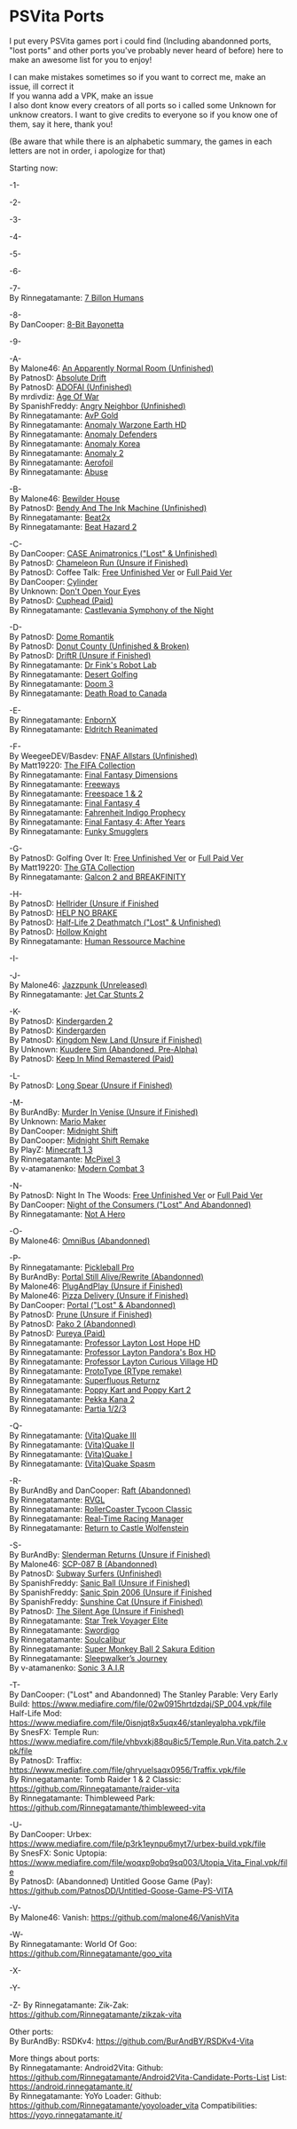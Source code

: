 # PSVita Ports
I put every PSVita games port i could find (Including abandonned ports, "lost ports" and other ports you've probably never heard of before) here to make an awesome list for you to enjoy!                                                                                                                                                                        

I can make mistakes sometimes so if you want to correct me, make an issue, ill correct it                                                                                   
If you wanna add a VPK, make an issue                                                                                                                          
I also dont know every creators of all ports so i called some Unknown for unknow creators. I want to give credits to everyone so if you know one of them, say it here, thank you! 

(Be aware that while there is an alphabetic summary, the games in each letters are not in order, i apologize for that)

Starting now:

-1-                                                                                                                                                                             

-2-

-3-                                                                                                                                                                             

-4-                                                                                                                                                                             

-5-                                                                                                                                                                             

-6-                                                                                                                                                                             

-7-                                                                                                                                                                             
By Rinnegatamante: [7 Billon Humans](https://github.com/Rinnegatamante/seven-vita)                                                                                                 

-8-                                                                                                                                                                              
By DanCooper: [8-Bit Bayonetta](https://www.mediafire.com/file/2nxa9cuussglyer/8BB.vpk/file)                                                                                      

-9-                                                                                                                                                                             

-A-                                                                                                                                                                             
By Malone46: [An Apparently Normal Room (Unfinished)](https://github.com/malone46/AnApparentlyNormalRoom)                                                                                       
By PatnosD: [Absolute Drift](https://www.mediafire.com/file/3pzom78053h9vdk/AbsoluteDrift1.1.vpk/file)                                                                              
By PatnosD: [ADOFAI (Unfinished)](https://www.mediafire.com/file/z2kncwipsranwfo/ADOFAI.vpk/file)                                                                                               
By mrdivdiz: [Age Of War](https://www.mediafire.com/file/bifq9f3fpfthfcv/aowv1.vpk/file)                                                                                           
By SpanishFreddy: [Angry Neighbor (Unfinished)](https://github.com/SpanishFreddy/Angry-Neighbor-PSVita)                                                                                        
By Rinnegatamante: [AvP Gold](https://github.com/Rinnegatamante/AvP-Gold-Vita)                                                                                                     
By Rinnegatamante: [Anomaly Warzone Earth HD](https://github.com/Rinnegatamante/anomaly-we_vita)                                                                                  
By Rinnegatamante: [Anomaly Defenders](https://github.com/Rinnegatamante/anomaly-defenders_vita)                                                                                    
By Rinnegatamante: [Anomaly Korea](https://github.com/Rinnegatamante/anomaly-korea_vita)                                                                                           
By Rinnegatamante: [Anomaly 2](https://github.com/Rinnegatamante/anomaly2_vita)                                                                                                    
By Rinnegatamante: [Aerofoil](https://github.com/Rinnegatamante/Aerofoil-Vita)                                                                                                     
By Rinnegatamante: [Abuse](https://github.com/Rinnegatamante/abuse-vita)                                                                                                           

-B-                                                                                                                                                                             
By Malone46: [Bewilder House](https://github.com/malone46/BewilderHouseOpSource)                                                                                                   
By PatnosD: [Bendy And The Ink Machine (Unfinished)](https://www.mediafire.com/file/afbh7k1apsosnnz/BatimA03.vpk/file)                                                                          
By Rinnegatamante: [Beat2x](https://github.com/Rinnegatamante/beat2x-vita)                                                                                                          
By Rinnegatamante: [Beat Hazard 2](https://github.com/Rinnegatamante/hazard-vita)                                                                                                  

-C-                                                                                                                                                                             
By DanCooper: [CASE Animatronics ("Lost" & Unfinished)](https://www.mediafire.com/file/iz38y64elhcrma1/case-build-v7.vpk/file)                                                                   
By PatnosD: [Chameleon Run (Unsure if Finished)](https://www.mediafire.com/file/xn8o0qm1co59ha2/CNRN.vpk/file)                                                                                           
By PatnosD: Coffee Talk: [Free Unfinished Ver](https://www.mediafire.com/file/lnqu29gchhl165v/Coffee7.vpk/file)
 or [Full Paid Ver](https://github.com/PatnosDD/Coffee-Talk-PS-VITA)      
By DanCooper: [Cylinder](https://www.mediafire.com/file/sw9stibrs5yql6f/cylinder.vpk/file)                                                                                          
By Unknown: [Don't Open Your Eyes](https://www.mediafire.com/file/lntea0pa9c4ec4m/%2528Don%2527t%2529Open_Your_Eyes-1.0_PS_Vita_Port.zip/file)                                     
By PatnosD: [Cuphead (Paid)](https://github.com/PatnosDD/Cuphead-PS-VITA)                                                                                                           
By Rinnegatamante: [Castlevania Symphony of the Night](https://github.com/Rinnegatamante/sotn-vita)                                                                                

-D-                                                                                                                                                                             
By PatnosD: [Dome Romantik](https://www.mediafire.com/file/d92oiiy7d59p78s/Dome_Romantik.vpk/file)                                                                                 
By PatnosD: [Donut County (Unfinished & Broken)](https://www.mediafire.com/file/kq6drk1m00l0ljx/DonutCounty.vpk/file)                                                                           
By PatnosD: [DriftR (Unsure if Finished)](https://www.mediafire.com/file/sv33h0kvxtke5gk/DriftR.vpk/file)                                                                                               
By Rinnegatamante: [Dr Fink's Robot Lab](https://github.com/Rinnegatamante/fink_vita)                                                                                              
By Rinnegatamante: [Desert Golfing](https://github.com/Rinnegatamante/desertgolfing_vita)                                                                                          
By Rinnegatamante: [Doom 3](https://github.com/Rinnegatamante/d3es-vita)                                                                                                           
By Rinnegatamante: [Death Road to Canada](https://github.com/Rinnegatamante/Death-Road-to-Canada-Lite)                                                                              

-E-                                                                                                                                                                             
By Rinnegatamante: [EnbornX](https://github.com/Rinnegatamante/enbornx_vita)                                                                                                       
By Rinnegatamante: [Eldritch Reanimated](https://github.com/Rinnegatamante/eldritch-vita)                                                                                           

-F-                                                                                                                                                                             
By WeegeeDEV/Basdev: [FNAF Allstars (Unfinished)](https://www.mediafire.com/file/j7m0xuebufw6px7/Allstars_0.5.0_test.vpk/file)                                                                  
By Matt19220: [The FIFA Collection](https://www.mediafire.com/file/y8diktrhu0l6i7s/All_FIFA.txt/file)                                                                                   
By Rinnegatamante: [Final Fantasy Dimensions](https://github.com/Rinnegatamante/ffd-vita)                                                                                          
By Rinnegatamante: [Freeways](https://github.com/Rinnegatamante/freeways-vita)                                                                                                     
By Rinnegatamante: [Freespace 1 & 2](https://github.com/Rinnegatamante/freespace-vita)                                                                                             
By Rinnegatamante: [Final Fantasy 4](https://github.com/Rinnegatamante/ff4_vita)                                                                                                   
By Rinnegatamante: [Fahrenheit Indigo Prophecy](https://github.com/Rinnegatamante/fahrenheit-vita)                                                                                
By Rinnegatamante: [Final Fantasy 4: After Years](https://github.com/Rinnegatamante/ff4a_vita)                                                                                      
By Rinnegatamante: [Funky Smugglers](https://github.com/Rinnegatamante/funky_vita)                                                                                                

-G-                                                                                                                                                                             
By PatnosD: Golfing Over It: [Free Unfinished Ver](https://www.mediafire.com/file/gr7siyqv82pmr8i/GolfingOverIt1.vpk/file) or [Full Paid Ver](https://github.com/PatnosDD/Golfing-Over-It-with-Alva-Majo-PS-VITA)                                                                                                                                                                    
By Matt19220: [The GTA Collection](https://www.mediafire.com/file/ykd05o6idvnni2p/gta_data.txt/file)                                                                                   
By Rinnegatamante: [Galcon 2 and BREAKFINITY](https://github.com/Rinnegatamante/hassey-collection)                                                                                 

-H-                                                                                                                                                                             
By PatnosD: [Hellrider (Unsure if Finished](https://www.mediafire.com/file/g2y8tfj5vthmu95/Hellrider.vpk/file)                                                                                         
By PatnosD: [HELP NO BRAKE](https://www.mediafire.com/file/70fwiwbfbpu3vv6/HELP_NO_BRAKE.vpk/file)                                                                                 
By PatnosD: [Half-Life 2 Deathmatch ("Lost" & Unfinished)](https://www.mediafire.com/file/2g0pir6piuxp8k0/hl2_dm.vpk/file)                                                                    
By PatnosD: [Hollow Knight](https://www.mediafire.com/file/5u58cf46xuo2rif/hk-build-out.zip/file)                                                                                 
By Rinnegatamante: [Human Ressource Machine](https://github.com/Rinnegatamante/hrm-vita)                                                                                           

-I-                                                                                                                                                                             

-J-                                                                                                                                                                             
By Malone46: [Jazzpunk (Unreleased)](https://github.com/malone46/JazzpunkVita)                                                                                                                   
By Rinnegatamante: [Jet Car Stunts 2](https://github.com/Rinnegatamante/jetcarstunts_vita)                                                                                         

-K-                                                                                                                                                                             
By PatnosD: [Kindergarden 2](https://www.mediafire.com/file/2ux2dfy7v9l0g10/Kindergarten2.vpk/file)                                                                                 
By PatnosD: [Kindergarden](https://www.mediafire.com/file/2f74b88j5manue8/KindergartenNEW.vpk/file)                                                                               
By PatnosD: [Kingdom New Land (Unsure if Finished)](https://www.mediafire.com/file/kt8aadaxm60te04/KingdomNewLands.vpk/file)                                                                           
By Unknown: [Kuudere Sim (Abandoned, Pre-Alpha)](https://www.mediafire.com/file/y6590kldagmkxi3/Kuudere.Sim.Vita.v1.vpk/file)                                                                           
By PatnosD: [Keep In Mind Remastered (Paid)](https://github.com/PatnosDD/Keep-In-Mind-Remastered-PS-VITA)                                                                           

-L-                                                                                                                                                                             
By PatnosD: [Long Spear (Unsure if Finished)](https://www.mediafire.com/file/73zh05omz24g24v/LongSpear.vpk/file)                                                                                       

-M-                                                                                                                                                                             
By BurAndBy: [Murder In Venise (Unsure if Finished)](https://www.mediafire.com/file/92yblt07dwr4vtr/bksiyb.vpk/file)                                                                                   
By Unknown: [Mario Maker](https://www.mediafire.com/file/o975ibupy2yq4sf/MAKERTROD.vpk/file)                                                                                      
By DanCooper: [Midnight Shift](https://www.mediafire.com/file/qk52pudkilnemvo/ms-build.vpk/file)                                                                                  
By DanCooper: [Midnight Shift Remake](https://www.mediafire.com/file/yu2ujzrrk22z8rx/msr-build.vpk/file)                                                                          
By PlayZ: [Minecraft 1.3](https://www.mediafire.com/file/7bproxsxcc3lk11/MC_1.3_PS_Vita.zip/file)                                                                                  
By Rinnegatamante: [McPixel 3](https://github.com/Rinnegatamante/mcpixel-vita)                                                                                                      
By v-atamanenko: [Modern Combat 3](https://github.com/v-atamanenko/mc3-vita)                                                                                                       

-N-                                                                                                                                                                             
By PatnosD: Night In The Woods: [Free Unfinished Ver](https://www.mediafire.com/file/1wjkmqyygbgpitc/NightInTheWoods121.vpk/file) or [Full Paid Ver](https://github.com/PatnosDD/Night-In-The-Woods-PS-VITA)                                                                                                                                                                   
By DanCooper: [Night of the Consumers ("Lost" And Abandonned)](https://www.mediafire.com/file/2x78khkcrnofhr0/notc-build-21.12.2022.vpk/file)                                       
By Rinnegatamante: [Not A Hero](https://github.com/Rinnegatamante/not_a_hero-vita)                                                                                                 

-O-                                                                                                                                                                             
By Malone46: [OmniBus (Abandonned)](https://github.com/malone46/OmnibusVita)                                                                                                        

-P-                                                                                                                                                                             
By Rinnegatamante: [Pickleball Pro](https://github.com/Rinnegatamante/pickleball_vita)                                                                                              
By BurAndBy: [Portal Still Alive/Rewrite (Abandonned)](https://github.com/BurAndBY/PortalRewrite)                                                                                   
By Malone46: [PlugAndPlay (Unsure if Finished)](https://github.com/malone46/Plug-PlayVita)                                                                                                               
By Malone46: [Pizza Delivery (Unsure if Finished)](https://github.com/malone46/PizzaDeliveryVita)                                                                                                        
By DanCooper: [Portal ("Lost" & Abandonned)](https://www.mediafire.com/file/miimsq9et7eatts/Portal_Vita.vpk/file)                                                                              
By PatnosD: [Prune (Unsure if Finished)](https://www.mediafire.com/file/umqf591xtfsxj1b/Prune.vpk/file)                                                                                                
By PatnosD: [Pako 2 (Abandonned)](https://www.mediafire.com/file/7x8ckxxsk9qt1xm/Pako_2.zip/file)                                                                                 
By PatnosD: [Pureya (Paid)](https://github.com/PatnosDD/Pureya-PS-VITA)                                                                                                            
By Rinnegatamante: [Professor Layton Lost Hope HD](https://github.com/Rinnegatamante/layton3-vita)                                                                                
By Rinnegatamante: [Professor Layton Pandora's Box HD](https://github.com/Rinnegatamante/layton2-vita)                                                                            
By Rinnegatamante: [Professor Layton Curious Village HD](https://github.com/Rinnegatamante/layton-vita)                                                                           
By Rinnegatamante: [ProtoType (RType remake)](https://github.com/Rinnegatamante/prototype-vita)                                                                                     
By Rinnegatamante: [Superfluous Returnz](https://github.com/Rinnegatamante/superfluous-vita)                                                                                        
By Rinnegatamante: [Poppy Kart and Poppy Kart 2](https://github.com/Rinnegatamante/Poppy-Kart-Collection)                                                                          
By Rinnegatamante: [Pekka Kana 2](https://github.com/Rinnegatamante/Pekka-Kana-2-Vita)                                                                                              
By Rinnegatamante: [Partia 1/2/3](https://github.com/Rinnegatamante/partia-vita)                                                                                                  

-Q-                                                                                                                                                                             
By Rinnegatamante: [(Vita)Quake III](https://github.com/Rinnegatamante/vitaQuakeIII)                                                                                            
By Rinnegatamante: [(Vita)Quake II](https://github.com/Rinnegatamante/vitaQuakeII)                                                                                             
By Rinnegatamante: [(Vita)Quake I](https://github.com/Rinnegatamante/vitaQuake)                                                                                               
By Rinnegatamante: [(Vita)Quake Spasm](https://github.com/Rinnegatamante/quakespasm-nzp)                                                                                       

-R-                                                                                                                                                                             
By BurAndBy and DanCooper: [Raft (Abandonned)](https://github.com/BurAndBY/raft_vita)                                                                                               
By Rinnegatamante: [RVGL](https://github.com/Rinnegatamante/rvgl-vita-native)                                                                                                      
By Rinnegatamante: [RollerCoaster Tycoon Classic](https://github.com/Rinnegatamante/rct-vita)                                                                                       
By Rinnegatamante: [Real-Time Racing Manager](https://github.com/Rinnegatamante/rrm-vita)                                                                                          
By Rinnegatamante: [Return to Castle Wolfenstein](https://github.com/Rinnegatamante/vitaRTCW)                                                                                      

-S-                                                                                                                                                                             
By BurAndBy: [Slenderman Returns (Unsure if Finished)](https://github.com/BurAndBY/slendermanreturns_vita)                                                                                               
By Malone46: [SCP-087 B (Abandonned)](https://github.com/malone46/SCP087BVita)                                                                                                     
By PatnosD: [Subway Surfers (Unfinished)](https://www.mediafire.com/file/rmo3d9roeyye9pn/SubwaySurfers.vpk/file)                                                                                 
By SpanishFreddy: [Sanic Ball (Unsure if Finished)](https://www.mediafire.com/file/o2flj9u4rq3fjuv/SanicBall_PSVita_v4.vpk/file)                                                                       
By SpanishFreddy: [Sanic Spin 2006 (Unsure if Finished](https://github.com/SpanishFreddy/Sanic-Spin-2006-PSVita)                                                                                      
By SpanishFreddy: [Sunshine Cat (Unsure if Finished)](https://github.com/SpanishFreddy/Sunshine-Cat-PSVita-Port)                                                                                       
By PatnosD: [The Silent Age (Unsure if Finished)](https://www.mediafire.com/file/cfwu19ndeqqpnzx/SilentAge.vpk/file)                                                                                   
By Rinnegatamante: [Star Trek Voyager Elite](https://github.com/Rinnegatamante/vitaVoyager)                                                                                       
By Rinnegatamante: [Swordigo](https://github.com/Rinnegatamante/swordigo-vita)                                                                                                     
By Rinnegatamante: [Soulcalibur](https://github.com/Rinnegatamante/soulcalibur_vita)                                                                                               
By Rinnegatamante: [Super Monkey Ball 2 Sakura Edition](https://github.com/Rinnegatamante/smb2se-vita)                                                                             
By Rinnegatamante: [Sleepwalker’s Journey](https://github.com/Rinnegatamante/sleepwalkers-vita)                                                                                     
By v-atamanenko: [Sonic 3 A.I.R](https://github.com/v-atamanenko/sonic3air)                                                                                                        

-T-                                                                                                                                                                             
By DanCooper: ("Lost" and Abandonned) The Stanley Parable: Very Early Build: https://www.mediafire.com/file/02w0915hrtdzdaj/SP_004.vpk/file Half-Life Mod: https://www.mediafire.com/file/0isnjqt8x5uqx46/stanleyalpha.vpk/file                                                                                                                    
By SnesFX: Temple Run: https://www.mediafire.com/file/vhbvxkj88qu8ic5/Temple.Run.Vita.patch.2.vpk/file                                                                         
By PatnosD: Traffix: https://www.mediafire.com/file/ghryuelsaqx0956/Traffix.vpk/file                                                                                             
By Rinnegatamante: Tomb Raider 1 & 2 Classic: https://github.com/Rinnegatamante/raider-vita                                                                                       
By Rinnegatamante: Thimbleweed Park: https://github.com/Rinnegatamante/thimbleweed-vita                                                                                          

-U-                                                                                                                                                                             
By DanCooper: Urbex: https://www.mediafire.com/file/p3rk1eynpu6myt7/urbex-build.vpk/file                                                                                        
By SnesFX: Sonic Uptopia: https://www.mediafire.com/file/woqxp9obq9sq003/Utopia_Vita_Final.vpk/file                                                                              
By PatnosD: (Abandonned) Untitled Goose Game (Pay): https://github.com/PatnosDD/Untitled-Goose-Game-PS-VITA                                                                       

-V-                                                                                                                                                                             
By Malone46: Vanish: https://github.com/malone46/VanishVita                                                                                                                       

-W-                                                                                                                                                                             
By Rinnegatamante: World Of Goo: https://github.com/Rinnegatamante/goo_vita                                                                                                      

-X-                                                                                                                                                                             

-Y-                                                                                                                                                                             

-Z-
By Rinnegatamante: Zik-Zak: https://github.com/Rinnegatamante/zikzak-vita                                                                                                        

Other ports:                                                                                                                                                                      
By BurAndBy: RSDKv4: https://github.com/BurAndBY/RSDKv4-Vita                                                                                                                     

More things about ports:                                                                                                                                                         
By Rinnegatamante: Android2Vita: Github: https://github.com/Rinnegatamante/Android2Vita-Candidate-Ports-List List: https://android.rinnegatamante.it/                             
By Rinnegatamante: YoYo Loader: Github: https://github.com/Rinnegatamante/yoyoloader_vita Compatibilities: https://yoyo.rinnegatamante.it/                                        
